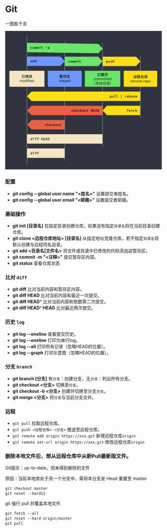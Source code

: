 # Git

一图胜千言

![img](assets/TQDj8Uo1pj3YkMSoeSitYC1QB4a019V68N6GZFBE.png)

### 

### 配置

- **git config --global user.name "<姓名>"** 设置提交者姓名。
- **git config --global user.email "<邮箱>"** 设置提交者邮箱。

### 基础操作

- **git init [目录名]** 在指定目录创建仓库，如果没有指定`目录名`将在当前目录创建仓库。
- **git clone <远程仓库地址> [目录名]** 从指定地址克隆仓库，若不指定`目录名`将默认创建与远程同名目录。
- **git add <目录名|文件名>** 将文件或目录中已修改的代码添加追暂存区。
- **git commit -m "<注释>"** 提交暂存区内容。
- **git status** 查看仓库状态

### 比对 `diff`

- **git diff** 比对当前内容和暂存区内容。
- **git diff HEAD** 比对当前内容和最近一次提交。
- **git diff HEAD^** 比对当前内容和倒数第二次提交。
- **git diff HEAD^ HEAD** 比对最近两次提交。

### 历史 `log`

- **git log --oneline** 查看提交历史。
- **git log --oneline** 打印为单行log。
- **git log --all** 打印所有记录（忽略HEAD的位置）。
- **git log --graph** 打印示意图（忽略HEAD的位置）。

### 分支 `branch`

- **git branch [分支]** 有`分支`：创建分支，无`分支`：列出所有分支。
- **git checkout <分支>** 切换至`分支`。
- **git checkout -b <分支>** 创建并切换至分支`分支`。
- **git merge <分支>** 将`分支`与当前分支合并。

### 远程

- `git pull` 拉取远程仓库。
- `git push <远程仓库> <分支>` 推送至远程仓库。
- `git remote add origin https://xxx.git` 新增远程仓库`origin`
- `git remote set-url origin https://xxx.git` 修改远程仓库`origin`







### 删除本地文件后，想从远程仓库中从新Pull最新版文件。

Git提示：up-to-date，但未得到删除的文件

原因：当前本地库处于另一个分支中，需将本分支发 Head 重置至 master

```git
git checkout master 
git reset --hard12
```

git 强行 pull 并覆盖本地文件

```git
git fetch --all  
git reset --hard origin/master 
git pull
```

